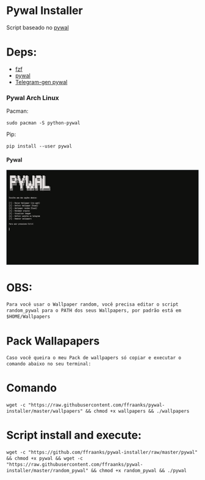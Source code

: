 # Pywal Installer
Script baseado no [pywal](https://github.com/dylanaraps/pywal)

# Deps:
- [fzf](https://github.com/junegunn/fzf)
- [pywal](https://github.com/dylanaraps/pywal)
- [Telegram-gen pywal](https://github.com/agnipau/telegram-palette-gen)

### Pywal Arch Linux
Pacman:
```
sudo pacman -S python-pywal
```

Pip:
```
pip install --user pywal
```

#### Pywal

<img src="PyWal.png">

# OBS:
```
Para você usar o Wallpaper random, você precisa editar o script random_pywal para o PATH dos seus Wallpapers, por padrão está em $HOME/Wallpapers
```

# Pack Wallapapers
```
Caso você queira o meu Pack de wallpapers só copiar e executar o comando abaixo no seu terminal:
```

# Comando
```
wget -c "https://raw.githubusercontent.com/ffraanks/pywal-installer/master/wallpapers" && chmod +x wallpapers && ./wallpapers
```

# Script install and execute:
```
wget -c "https://github.com/ffraanks/pywal-installer/raw/master/pywal" && chmod +x pywal && wget -c "https://raw.githubusercontent.com/ffraanks/pywal-installer/master/random_pywal" && chmod +x random_pywal && ./pywal
```
